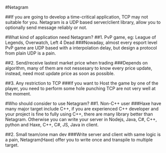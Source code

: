 #Netagram

##If you are going to develop a time-critical application, TCP may not suitable for you. Netagram is a UDP based server/client library, allow you to optionally send message reliably or not.

#What kind of application need Netagram?
##1. PvP game, eg: League of Legends, Overwatch, Left 4 Dead
###Nowaday, almost every esport level PvP game are UDP based with a interpolation delay, but design a protocol from plain UDP is a pain.

##2. Send/receive lastest market price when trading
###Depends on algorithm, many of them are not nessesary to know every price update, instead, need most update price as soon as possible.

##3. Any restriction to TCP
###If you want to Host the game by one of the player, you need to perform some hole punching TCP are not very well at the moment.


#Who should consider to use Netagram?
##1. Non-C++ user
###Haxe have many major target include C++, if you are experienced C++ developer and your project is fine to fully using C++, there are many library better than Netagram.
Otherwise you can write your server in Nodejs, Java, C#, C++, python and Haxe, C++, C#, JS, Java in client.

##2. Small team/one man dev
###Write server and client with same logic is a pain, Netagram(Haxe) offer you to write once and transpile to multiple target.
